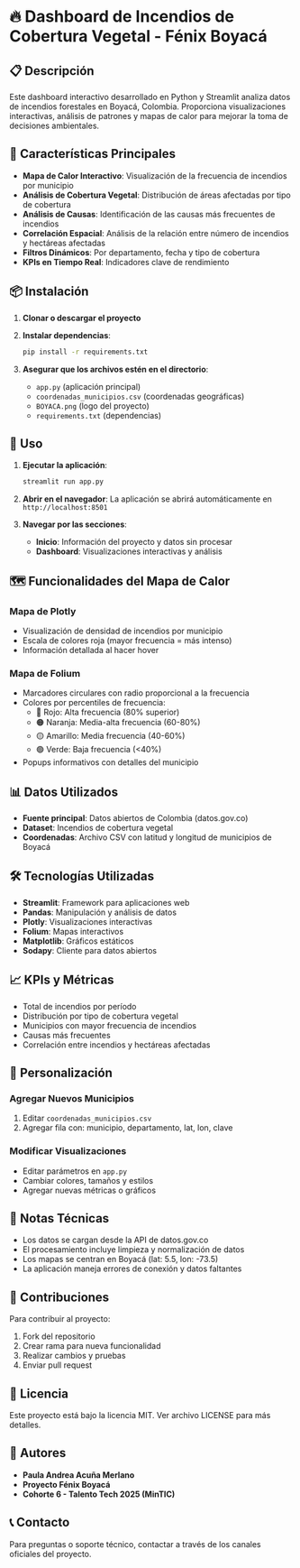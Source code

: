 # 🔥 Dashboard de Incendios de Cobertura Vegetal - Fénix Boyacá

## 📋 Descripción

Este dashboard interactivo desarrollado en Python y Streamlit analiza datos de incendios forestales en Boyacá, Colombia. Proporciona visualizaciones interactivas, análisis de patrones y mapas de calor para mejorar la toma de decisiones ambientales.

## 🚀 Características Principales

- **Mapa de Calor Interactivo**: Visualización de la frecuencia de incendios por municipio
- **Análisis de Cobertura Vegetal**: Distribución de áreas afectadas por tipo de cobertura
- **Análisis de Causas**: Identificación de las causas más frecuentes de incendios
- **Correlación Espacial**: Análisis de la relación entre número de incendios y hectáreas afectadas
- **Filtros Dinámicos**: Por departamento, fecha y tipo de cobertura
- **KPIs en Tiempo Real**: Indicadores clave de rendimiento

## 📦 Instalación

1. **Clonar o descargar el proyecto**
2. **Instalar dependencias**:
   ```bash
   pip install -r requirements.txt
   ```

3. **Asegurar que los archivos estén en el directorio**:
   - `app.py` (aplicación principal)
   - `coordenadas_municipios.csv` (coordenadas geográficas)
   - `BOYACA.png` (logo del proyecto)
   - `requirements.txt` (dependencias)

## 🎯 Uso

1. **Ejecutar la aplicación**:
   ```bash
   streamlit run app.py
   ```

2. **Abrir en el navegador**: La aplicación se abrirá automáticamente en `http://localhost:8501`

3. **Navegar por las secciones**:
   - **Inicio**: Información del proyecto y datos sin procesar
   - **Dashboard**: Visualizaciones interactivas y análisis

## 🗺️ Funcionalidades del Mapa de Calor

### Mapa de Plotly
- Visualización de densidad de incendios por municipio
- Escala de colores roja (mayor frecuencia = más intenso)
- Información detallada al hacer hover

### Mapa de Folium
- Marcadores circulares con radio proporcional a la frecuencia
- Colores por percentiles de frecuencia:
  - 🔴 Rojo: Alta frecuencia (80% superior)
  - 🟠 Naranja: Media-alta frecuencia (60-80%)
  - 🟡 Amarillo: Media frecuencia (40-60%)
  - 🟢 Verde: Baja frecuencia (<40%)
- Popups informativos con detalles del municipio

## 📊 Datos Utilizados

- **Fuente principal**: Datos abiertos de Colombia (datos.gov.co)
- **Dataset**: Incendios de cobertura vegetal
- **Coordenadas**: Archivo CSV con latitud y longitud de municipios de Boyacá

## 🛠️ Tecnologías Utilizadas

- **Streamlit**: Framework para aplicaciones web
- **Pandas**: Manipulación y análisis de datos
- **Plotly**: Visualizaciones interactivas
- **Folium**: Mapas interactivos
- **Matplotlib**: Gráficos estáticos
- **Sodapy**: Cliente para datos abiertos

## 📈 KPIs y Métricas

- Total de incendios por período
- Distribución por tipo de cobertura vegetal
- Municipios con mayor frecuencia de incendios
- Causas más frecuentes
- Correlación entre incendios y hectáreas afectadas

## 🔧 Personalización

### Agregar Nuevos Municipios
1. Editar `coordenadas_municipios.csv`
2. Agregar fila con: municipio, departamento, lat, lon, clave

### Modificar Visualizaciones
- Editar parámetros en `app.py`
- Cambiar colores, tamaños y estilos
- Agregar nuevas métricas o gráficos

## 📝 Notas Técnicas

- Los datos se cargan desde la API de datos.gov.co
- El procesamiento incluye limpieza y normalización de datos
- Los mapas se centran en Boyacá (lat: 5.5, lon: -73.5)
- La aplicación maneja errores de conexión y datos faltantes

## 🤝 Contribuciones

Para contribuir al proyecto:
1. Fork del repositorio
2. Crear rama para nueva funcionalidad
3. Realizar cambios y pruebas
4. Enviar pull request

## 📄 Licencia

Este proyecto está bajo la licencia MIT. Ver archivo LICENSE para más detalles.

## 👥 Autores

- **Paula Andrea Acuña Merlano**
- **Proyecto Fénix Boyacá**
- **Cohorte 6 - Talento Tech 2025 (MinTIC)**

## 📞 Contacto

Para preguntas o soporte técnico, contactar a través de los canales oficiales del proyecto. 